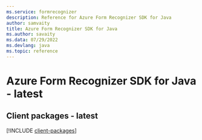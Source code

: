 ```yaml
---
ms.service: formrecognizer
description: Reference for Azure Form Recognizer SDK for Java
author: samvaity
title: Azure Form Recognizer SDK for Java
ms.author: savaity
ms.data: 07/29/2022
ms.devlang: java
ms.topic: reference
---
```

# Azure Form Recognizer SDK for Java - latest

## Client packages - latest
[!INCLUDE [client-packages](form-recognizer-client-index.md)]